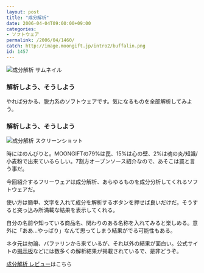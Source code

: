 ```yaml
---
layout: post
title: "成分解析"
date: 2006-04-04T09:00:00+09:00
categories:
- ソフトウェア
permalink: /2006/04/1460/
catch: http://image.moongift.jp/intro2/buffalin.png
id: 1457
---
```

 ![成分解析 サムネイル](http://image.moongift.jp/intro2/buffalin.t.png "成分解析 サムネイル")
  

### 解析しよう、そうしよう
  
やれば分かる、脱力系のソフトウェアです。気になるものを全部解析してみよう。  
<!--more-->  

### 解析しよう、そうしよう
  

![成分解析 スクリーンショット](http://image.moongift.jp/intro2/buffalin.png "成分解析 スクリーンショット")

  

時にはのんびりと。MOONGIFTの79%は罠、15%は心の壁、2%は魂の炎/知識/小麦粉で出来ているらしい。7割方オープンソース紹介なので、あそこは罠と言う事だ。

  

今回紹介するフリーウェアは成分解析、あらゆるものを成分分析してくれるソフトウェアだ。

  

使い方は簡単、文字を入れて成分を解析するボタンを押せば良いだけだ。そうすると突っ込み所満載な結果を表示してくれる。

  

自分の名前や知っている商品名、関わりのある名称を入れてみると楽しめる。意外に「ああ…やっぱり」なんて思ってしまう結果がでる可能性もある。

  

ネタ元は勿論、バファリンから来ているが、それ以外の結果が面白い。公式サイトの[掲示板](http://tekipaki.jp/~clock/cgi-bin/patio/patio.cgi)などには数多くの解析結果が掲載されているで、是非どうぞ。

  

[成分解析 レビュー](http://fw.moongift.jp/review/i-1462.html)はこちら

